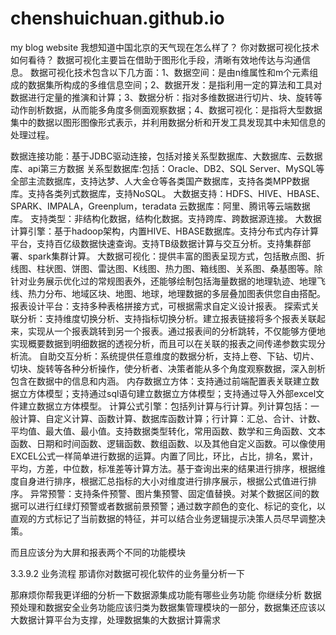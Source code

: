# chenshuichuan.github.io
my blog website
我想知道中国北京的天气现在怎么样了？
你对数据可视化技术如何看待？
数据可视化主要旨在借助于图形化手段，清晰有效地传达与沟通信息。
数据可视化技术包含以下几方面：1、数据空间：是由n维属性和m个元素组成的数据集所构成的多维信息空间；2、数据开发：是指利用一定的算法和工具对数据进行定量的推演和计算；3、数据分析：指对多维数据进行切片、块、旋转等动作剖析数据，从而能多角度多侧面观察数据；4、数据可视化：是指将大型数据集中的数据以图形图像形式表示，并利用数据分析和开发工具发现其中未知信息的处理过程。

数据连接功能：基于JDBC驱动连接，包括对接关系型数据库、大数据库、云数据库、api第三方数据
关系型数据库:包括：Oracle、DB2、SQL Server、MySQL等全部主流数据库，支持达梦、人大金仓等各类国产数据库，支持各类MPP数据库。支持各类列式数据库，支持NoSQL。
大数据支持：HDFS、HIVE、HBASE、SPARK、IMPALA，Greenplum，teradata
云数据库：阿里、腾讯等云端数据库。
支持类型：非结构化数据，结构化数据。支持跨库、跨数据源连接。
大数据计算引擎：基于hadoop架构，内置HIVE、HBASE数据库。支持分布式内存计算平台，支持百亿级数据快速查询。支持TB级数据计算与交互分析。支持集群部署、spark集群计算。
大数据可视化：提供丰富的图表呈现方式，包括散点图、折线图、柱状图、饼图、雷达图、K线图、热力图、箱线图、关系图、桑基图等。除针对业务展示优化过的常规图表外，还能够绘制包括海量数据的地理轨迹、地理飞线、热力分布、地域区块、地图、地球，地理数据的多层叠加图表供您自由搭配。
报表设计平台：支持多种表格拼接方式，可根据需求自定义设计报表。
探索式关联分析：支持维度切换分析、支持指标切换分析。建立报表链接将多个报表关联起来，实现从一个报表跳转到另一个报表。通过报表间的分析跳转，不仅能够方便地实现概要数据到明细数据的透视分析，而且可以在关联的报表之间传递参数实现分析流。
自助交互分析：系统提供任意维度的数据分析，支持上卷、下钻、切片、切块、旋转等各种分析操作，使分析者、决策者能从多个角度观察数据，深入剖析包含在数据中的信息和内涵。
内存数据立方体：支持通过前端配置表关联建立数据立方体模型；支持通过sql语句建立数据立方体模型；支持通过导入外部excel文件建立数据立方体模型。
计算公式引擎：包括列计算与行计算。列计算包括：一般计算、自定义计算、函数计算、数据库函数计算；行计算：汇总、合计、计数、平均值、最大值、最小值。支持数据类型转化，常用函数、数学和三角函数、文本函数、日期和时间函数、逻辑函数、数组函数、以及其他自定义函数。可以像使用EXCEL公式一样简单进行数据的运算。内置了同比，环比，占比，排名，累计，平均，方差，中位数，标准差等计算方法。基于查询出来的结果进行排序，根据维度自身进行排序，根据汇总指标的大小对维度进行排序展示，根据公式值进行排序。
异常预警：支持条件预警、图片集预警、固定值替换。对某个数据区间的数据可以进行红绿灯预警或者数据前景预警；通过数字颜色的变化、标记的变化，以直观的方式标记了当前数据的特征，并可以结合业务逻辑提示决策人员尽早调整决策。


而且应该分为大屏和报表两个不同的功能模块

3.3.9.2	业务流程
那请你对数据可视化软件的业务量分析一下

那麻烦你帮我更详细的分析一下数据源集成功能有哪些业务功能
你继续分析
数据预处理和数据安全业务功能应该归类为数据集管理模块的一部分，数据集还应该以大数据计算平台为支撑，处理数据集的大数据计算需求

